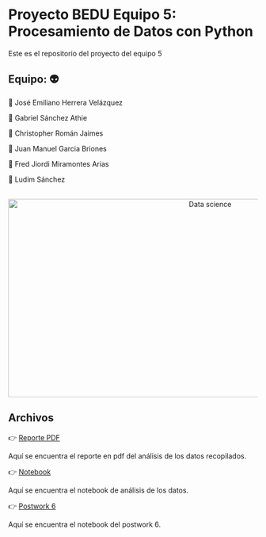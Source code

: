 # Proyecto BEDU Equipo 5: Procesamiento de Datos con Python
Este es el repositorio del proyecto del equipo 5

## Equipo: :alien:

:space_invader: José Emiliano Herrera Velázquez

:space_invader: Gabriel Sánchez Athie

:space_invader: Christopher Román Jaimes

:space_invader: Juan Manuel Garcia Briones

:space_invader: Fred Jiordi Miramontes Arias

:space_invader: Ludim Sánchez

<div align="center">
	<br>
	<a href="https://raw.githubusercontent.com/sindresorhus/css-in-readme-like-wat/main/readme.md">
		<img src="https://s3.amazonaws.com/josg/insights/data-chart.gif" width="800" height="400" alt="Data science">
	</a>
	<br>
</div>

## Archivos

:point_right: [Reporte PDF](https://github.com/emilianolel/Proyecto_BEDU_Equipo_5/blob/main/Reporte/Diabetes.pdf)

Aquí se encuentra el reporte en pdf del análisis de los datos recopilados.

:point_right: [Notebook](https://colab.research.google.com/github/emilianolel/Proyecto_BEDU_Equipo_5/blob/main/Proyecto.ipynb#scrollTo=QPrtoTh1EdML)

Aquí se encuentra el notebook de análisis de los datos.

:point_right: [Postwork 6](https://github.com/emilianolel/Proyecto_BEDU_Equipo_5/blob/main/Postworks/Postwork_6%20Automatizaci%C3%B3n%20y%20APIs.ipynb)

Aquí se encuentra el notebook del postwork 6.
